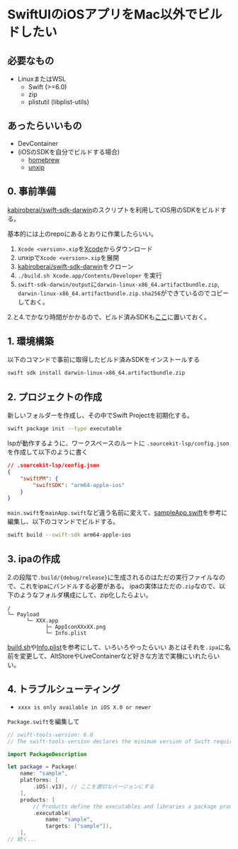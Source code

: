 # SwiftUIのiOSアプリをMac以外でビルドしたい

## 必要なもの

- LinuxまたはWSL
  - Swift (>=6.0)
  - zip
  - plistutil (libplist-utils)

## あったらいいもの

- DevContainer
- (iOSのSDKを自分でビルドする場合)
  - [homebrew](https://brew.sh/ja/)
  - [unxip](https://formulae.brew.sh/formula/unxip)


## 0. 事前準備
[kabiroberai/swift-sdk-darwin](https://github.com/kabiroberai/swift-sdk-darwin)のスクリプトを利用してiOS用のSDKをビルドする。

基本的には上のrepoにあるとおりに作業したらいい。

1. `Xcode <version>.xip`を[Xcode](https://developer.apple.com/download/all/?q=Xcode)からダウンロード
2. unxipで`Xcode <version>.xip`を展開
3. [kabiroberai/swift-sdk-darwin](https://github.com/kabiroberai/swift-sdk-darwin)をクローン
4. `./build.sh Xcode.app/Contents/Developer` を実行
5. `swift-sdk-darwin/output`に`darwin-linux-x86_64.artifactbundle.zip`, `darwin-linux-x86_64.artifactbundle.zip.sha256`ができているのでコピーしておく。

2.と4.でかなり時間がかかるので、ビルド済みSDKも[ここ](https://github.com/fkunn1326/wsl-ipa-sample/releases/tag/prebuilt)に置いておく。

## 1. 環境構築

以下のコマンドで事前に取得したビルド済みSDKをインストールする
```bash
swift sdk install darwin-linux-x86_64.artifactbundle.zip
```

## 2. プロジェクトの作成

新しいフォルダーを作成し、その中でSwift Projectを初期化する。
```bash
swift package init --type executable
```
lspが動作するように、ワークスペースのルートに `.sourcekit-lsp/config.json`を作成して以下のように書く

```json
// .sourcekit-lsp/config.json
{
    "swiftPM": {
        "swiftSDK": "arm64-apple-ios"
    }
}
```
`main.swift`を`mainApp.swift`など違う名前に変えて、[sampleApp.swift](https://github.com/fkunn1326/wsl-ipa-sample/blob/prebuilt/Sources/sample/sampleApp.swift)を参考に編集し、以下のコマンドでビルドする。
```bash
swift build --swift-sdk arm64-apple-ios
```

## 3. ipaの作成

2.の段階で`.build/{debug/release}`に生成されるのはただの実行ファイルなので、これをipaにバンドルする必要がある。
ipaの実体はただの`.zip`なので、以下のようなフォルダ構成にして、zip化したらよい。
```
/
└─ Payload
      └─ XXX.app
            ├─ AppIconXXxXX.png
            └─ Info.plist
```
[build.sh](https://github.com/fkunn1326/wsl-ipa-sample/blob/master/build.sh)や[Info.plist](https://github.com/fkunn1326/wsl-ipa-sample/blob/master/assets/Info.plist)を参考にして、いろいろやったらいい
あとはそれを`.ipa`に名前を変更して、AltStoreやLiveContainerなど好きな方法で実機にいれたらいい。

## 4. トラブルシューティング

- `xxxx is only available in iOS X.0 or newer`

`Package.swift`を編集して

```swift
// swift-tools-version: 6.0
// The swift-tools-version declares the minimum version of Swift required to build this package.

import PackageDescription

let package = Package(
    name: "sample",
    platforms: [
        .iOS(.v13), // ここを適切なバージョンにする
    ],
    products: [
        // Products define the executables and libraries a package produces, making them visible to other packages.
        .executable(
            name: "sample",
            targets: ["sample"]),
    ],
// 続く...
```